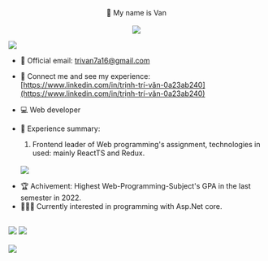 
<div align="center">
👋 My name is Van </br></br>
<img style="max-width:500px;" src="https://res.cloudinary.com/dotr7u5kq/image/upload/v1673978983/githubportfolio/cat-gif-forgithub_p1zxlm.gif"/>
<br>
</div>

![](https://komarev.com/ghpvc/?username=trivankute&color=blue)

- 📧 Official email: trivan7a16@gmail.com

- 🔗 Connect me and see my experience: [https://www.linkedin.com/in/trịnh-trí-văn-0a23ab240](https://www.linkedin.com/in/trịnh-trí-văn-0a23ab240) 

- 💻 Web developer

- 📃 Experience summary:

  1. Frontend leader of Web programming's assignment, technologies in used: mainly ReactTS and Redux.
  </br>
  <img align="center" src="https://github-readme-stats.vercel.app/api/pin/?username=trivankute&repo=CuaHangThoiDai"/>
  </br>
<!--  
  2. Four projects from the beginning of Q2-2022 to the end of the summer. 
  Practice on MVC-JS, vanilla JS (socket), Socket in React, Drag and drop in todoApp 
  <br>
  <img align="left" src="https://github-readme-stats.vercel.app/api/pin/?username=trivankute&repo=Yelp-Camp"/>
  <br>
  <img align="left" src="https://github-readme-stats.vercel.app/api/pin/?username=trivankute&repo=snakesForTest"/>
  <br>
  <img align="left" src="https://github-readme-stats.vercel.app/api/pin/?username=trivankute&repo=chatApp"/>
  <br>
  <img align="left" src="https://github-readme-stats.vercel.app/api/pin/?username=trivankute&repo=todoApp"/>
  <br> -->
- 🏆 Achivement: Highest Web-Programming-Subject's GPA in the last semester in 2022.
- 👨🏻‍💻 Currently interested in programming with Asp.Net core.
<br>
<div>
   <img src="https://github-readme-stats.vercel.app/api?username=trivankute&count_private=true&show_icons=true&theme=dark&locale=en&ring_color=F8C8DC"/>
   <img src="https://github-readme-stats.vercel.app/api/top-langs?username=trivankute&show_icons=true&locale=en&layout=compact&theme=radical&hide=c"/>
</div>
<br>
<div>
   <img src="https://github-readme-streak-stats.herokuapp.com/?user=trivankute&theme=radical"/>
</div>
